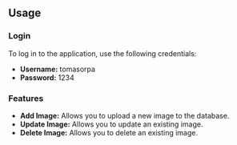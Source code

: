 ## Usage

### Login

To log in to the application, use the following credentials:

- **Username:** tomasorpa
- **Password:** 1234

### Features

- **Add Image:** Allows you to upload a new image to the database.
- **Update Image:** Allows you to update an existing image.
- **Delete Image:** Allows you to delete an existing image.